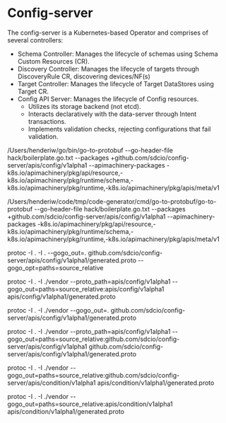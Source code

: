 # Config-server

The config-server is a Kubernetes-based Operator and comprises of several controllers:

- Schema Controller: Manages the lifecycle of schemas using Schema Custom Resources (CR).
- Discovery Controller: Manages the lifecycle of targets through DiscoveryRule CR, discovering devices/NF(s)
- Target Controller: Manages the lifecycle of Target DataStores using Target CR.
- Config API Server: Manages the lifecycle of Config resources.
    - Utilizes its storage backend (not etcd).
    - Interacts declaratively with the data-server through Intent transactions.
    - Implements validation checks, rejecting configurations that fail validation.



/Users/henderiw/go/bin/go-to-protobuf --go-header-file hack/boilerplate.go.txt --packages +github.com/sdcio/config-server/apis/config/v1alpha1 --apimachinery-packages -k8s.io/apimachinery/pkg/api/resource,-k8s.io/apimachinery/pkg/runtime/schema,-k8s.io/apimachinery/pkg/runtime,-k8s.io/apimachinery/pkg/apis/meta/v1


 /Users/henderiw/code/tmp/code-generator/cmd/go-to-protobuf/go-to-protobuf --go-header-file hack/boilerplate.go.txt --packages +github.com/sdcio/config-server/apis/config/v1alpha1 --apimachinery-packages -k8s.io/apimachinery/pkg/api/resource,-k8s.io/apimachinery/pkg/runtime/schema,-k8s.io/apimachinery/pkg/runtime,-k8s.io/apimachinery/pkg/apis/meta/v1


 protoc -I . -I . --gogo_out=. github.com/sdcio/config-server/apis/config/v1alpha1/generated.proto --gogo_opt=paths=source_relative



protoc -I . -I ./vendor --proto_path=apis/config/v1alpha1 --gogo_out=paths=source_relative:apis/config/v1alpha1 apis/config/v1alpha1/generated.proto 

protoc -I . -I ./vendor --gogo_out=. github.com/sdcio/config-server/apis/config/v1alpha1/generated.proto


protoc -I . -I ./vendor --proto_path=apis/config/v1alpha1 --gogo_out=paths=source_relative:github.com/sdcio/config-server/apis/config/v1alpha1 github.com/sdcio/config-server/apis/config/v1alpha1/generated.proto 


protoc -I . -I ./vendor --gogo_out=paths=source_relative:github.com/sdcio/config-server/apis/condition/v1alpha1 apis/condition/v1alpha1/generated.proto


protoc -I . -I ./vendor --gogo_out=paths=source_relative:apis/condition/v1alpha1 apis/condition/v1alpha1/generated.proto